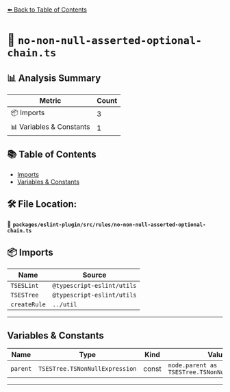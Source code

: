 [⬅️ Back to Table of Contents](../../../../index.md)

# 📄 `no-non-null-asserted-optional-chain.ts`

## 📊 Analysis Summary

| Metric | Count |
|--------|-------|
| 📦 Imports | 3 |
| 📊 Variables & Constants | 1 |

## 📚 Table of Contents

- [Imports](#imports)
- [Variables & Constants](#variables-constants)

## 🛠️ File Location:
📂 **`packages/eslint-plugin/src/rules/no-non-null-asserted-optional-chain.ts`**

## 📦 Imports

| Name | Source |
|------|--------|
| `TSESLint` | `@typescript-eslint/utils` |
| `TSESTree` | `@typescript-eslint/utils` |
| `createRule` | `../util` |


---

## Variables & Constants

| Name | Type | Kind | Value | Exported |
|------|------|------|-------|----------|
| `parent` | `TSESTree.TSNonNullExpression` | const | `node.parent as TSESTree.TSNonNullExpression` | ✗ |


---